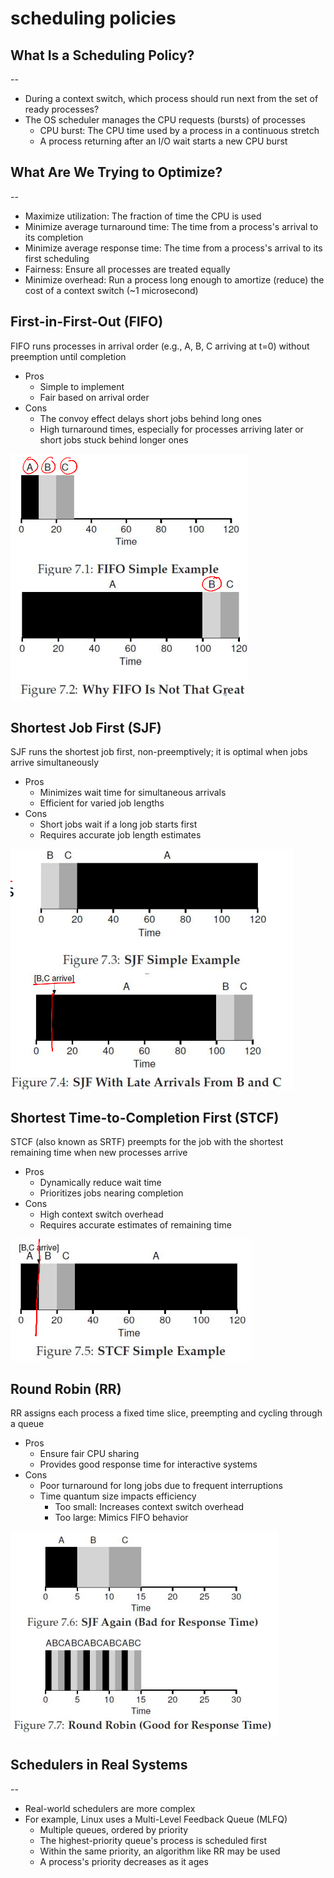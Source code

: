 # scheduling policies

## What Is a Scheduling Policy?

--

- During a context switch, which process should run next from the set of ready processes?
- The OS scheduler manages the CPU requests (bursts) of processes
  - CPU burst: The CPU time used by a process in a continuous stretch
  - A process returning after an I/O wait starts a new CPU burst

## What Are We Trying to Optimize?

--

- Maximize utilization: The fraction of time the CPU is used
- Minimize average turnaround time: The time from a process's arrival to its completion
- Minimize average response time: The time from a process's arrival to its first scheduling
- Fairness: Ensure all processes are treated equally
- Minimize overhead: Run a process long enough to amortize (reduce) the cost of a context switch (~1 microsecond)

## First-in-First-Out (FIFO)

FIFO runs processes in arrival order (e.g., A, B, C arriving at t=0) without preemption until completion

- Pros
  - Simple to implement
  - Fair based on arrival order
- Cons
  - The convoy effect delays short jobs behind long ones
  - High turnaround times, especially for processes arriving later or short jobs stuck behind longer ones

![img](./img/20.png)

## Shortest Job First (SJF)

SJF runs the shortest job first, non-preemptively; it is optimal when jobs arrive simultaneously

- Pros
  - Minimizes wait time for simultaneous arrivals
  - Efficient for varied job lengths
- Cons
  - Short jobs wait if a long job starts first
  - Requires accurate job length estimates

![img](./img/21.png)

## Shortest Time-to-Completion First (STCF)

STCF (also known as SRTF) preempts for the job with the shortest remaining time when new processes arrive

- Pros
  - Dynamically reduce wait time
  - Prioritizes jobs nearing completion
- Cons
  - High context switch overhead
  - Requires accurate estimates of remaining time
  
![img](./img/22.png)

## Round Robin (RR)

RR assigns each process a fixed time slice, preempting and cycling through a queue

- Pros
  - Ensure fair CPU sharing
  - Provides good response time for interactive systems
- Cons
  - Poor turnaround for long jobs due to frequent interruptions
  - Time quantum size impacts efficiency
    - Too small: Increases context switch overhead
    - Too large: Mimics FIFO behavior

![img](./img/23.png)

## Schedulers in Real Systems

--

- Real-world schedulers are more complex
- For example, Linux uses a Multi-Level Feedback Queue (MLFQ)
  - Multiple queues, ordered by priority
  - The highest-priority queue's process is scheduled first
  - Within the same priority, an algorithm like RR may be used
  - A process's priority decreases as it ages

